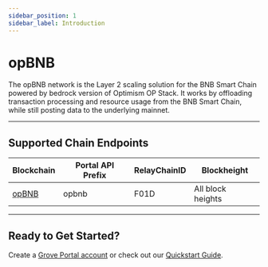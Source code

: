 ```yaml
---
sidebar_position: 1
sidebar_label: Introduction
---
```


# opBNB

The opBNB network is the Layer 2 scaling solution for the BNB Smart Chain powered by bedrock version of Optimism OP Stack. It works by offloading transaction processing and resource usage from the BNB Smart Chain, while still posting data to the underlying mainnet.

---

## Supported Chain Endpoints

| Blockchain                                         | Portal API Prefix | RelayChainID | Blockheight         |
| -------------------------------------------------- | ----------------- | ------------ | ------------------- |
| [opBNB](./endpoints/opbnb)   | opbnb  | F01D         | All block heights |
---

## Ready to Get Started?

Create a [Grove Portal account](https://portal.grove.city) or check out our [Quickstart Guide](/guides/getting-started/quickstart).
